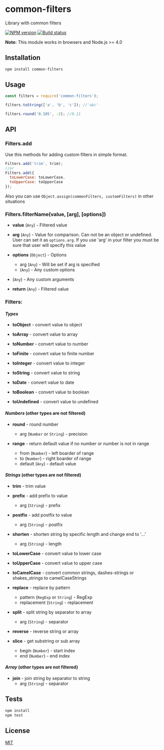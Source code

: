 # common-filters
Library with common filters

[![NPM version](https://img.shields.io/npm/v/common-filters.svg)](https://npmjs.org/package/common-filters)
[![Build status](https://img.shields.io/travis/tamtakoe/common-filters.svg)](https://travis-ci.org/tamtakoe/common-filters)

**Note:** This module works in browsers and Node.js >= 4.0

## Installation

```sh
npm install common-filters
```

## Usage

```js
const filters = require('common-filters');

filters.toString(['a', 'b', 'c']); //'abc'

filters.round('0.105', -2); //0.11
```

## API

### Filters.add

Use this methods for adding custom filters in simple format.
```js
Filters.add('trim', trim);
//or
Filters.add({
  toLowerCase: toLowerCase,
  toUpperCase: toUpperCase
});

```
Also you can use `Object.assign(commonFilters, customFilters)` in other situations


### Filters.filterName(value, [arg], [options])

- **value** (`Any`) - Filtered value

- **arg** (`Any`) - Value for comparison. Can not be an object or undefined. User can set it as `options.arg`.
                    If you use 'arg' in your filter you must be sure that user will specify this value

- **options** (`Object`) - Options
  * arg (`Any`) - Will be set if arg is specified
  * (`Any`) - Any custom options

- (`Any`) - Any custom arguments

- **return** (`Any`) - Filtered value


### Filters:

#### *Types*

- **toObject** - convert value to object

- **toArray** - convert value to array

- **toNumber** - convert value to number

- **toFinite** - convert value to finite number

- **toInteger** - convert value to integer

- **toString** - convert value to string

- **toDate** - convert value to date

- **toBoolean** - convert value to boolean

- **toUndefined** - convert value to undefined


#### *Numbers* (other types are not filtered)

- **round** - round number
  * arg (`Number` or `String`) - precision

- **range** - return default value if no number or  number is not in range
  * from (`Number`) - left boarder of range
  * to (`Number`) - right boarder of range
  * default (`Any`) - default value


#### *Strings* (other types are not filtered)

- **trim** - trim value

- **prefix** - add prefix to value
  * arg (`String`) - prefix

- **postfix** - add postfix to value
  * arg (`String`) - postfix

- **shorten** - shorten string by specific length and change end to '...'
  * arg (`String`) - length

- **toLowerCase** - convert value to lower case

- **toUpperCase** - convert value to upper case

- **toCamelCase** - convert common strings, dashes-strings or shakes_strings to camelCaseStrings

- **replace** - replace by pattern
  * pattern (`RegExp` or `String`) - RegExp
  * replacement (`String`) - replacement

- **split** - split string by separator to array
  * arg (`String`) - separator

- **reverse** - reverse string or array

- **slice** - get substring or sub array
  * begin (`Number`) - start index
  * end (`Number`) - end index
  

#### *Array* (other types are not filtered)

- **join** - join string by separator to string
  * arg (`String`) - separator


## Tests

```sh
npm install
npm test
```

## License

[MIT](LICENSE)